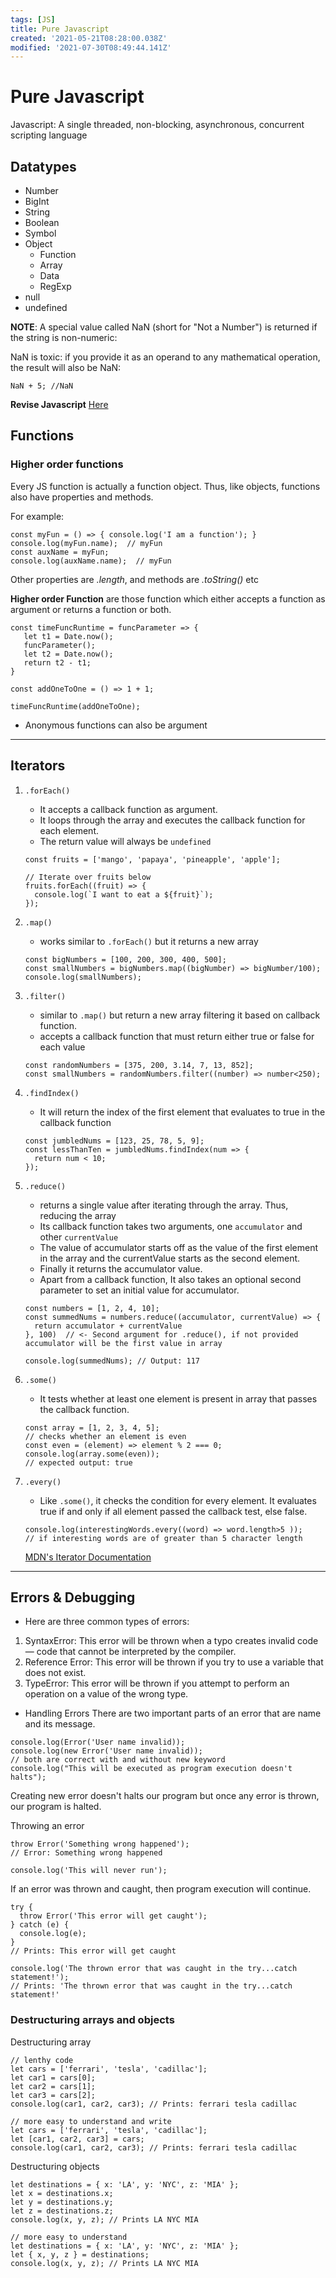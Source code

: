 ```yaml
---
tags: [JS]
title: Pure Javascript
created: '2021-05-21T08:28:00.038Z'
modified: '2021-07-30T08:49:44.141Z'
---
```


# Pure Javascript

Javascript: A single threaded, non-blocking, asynchronous, concurrent scripting language

## Datatypes

* Number
* BigInt
* String
* Boolean
* Symbol
* Object
  * Function
  * Array
  * Data
  * RegExp
* null
* undefined

__NOTE__: A special value called NaN (short for "Not a Number") is returned if the string is non-numeric:

NaN is toxic: if you provide it as an operand to any mathematical operation, the result will also be NaN:

```NaN + 5; //NaN```

__Revise Javascript__ [Here](https://developer.mozilla.org/en-US/docs/Web/JavaScript/A_re-introduction_to_JavaScript#other_types)

## Functions

### Higher order functions

Every JS function is actually a function object. Thus, like objects, functions also have properties and methods.

For example:

```
const myFun = () => { console.log('I am a function'); }
console.log(myFun.name);  // myFun
const auxName = myFun;
console.log(auxName.name);  // myFun
```

Other properties are _.length_, and methods are _.toString()_ etc

**Higher order Function** are those function which either accepts a function as argument or returns a function or both.

```
const timeFuncRuntime = funcParameter => {
   let t1 = Date.now();
   funcParameter();
   let t2 = Date.now();
   return t2 - t1;
}
 
const addOneToOne = () => 1 + 1;
 
timeFuncRuntime(addOneToOne);
```
* Anonymous functions can also be argument

___

## Iterators

1. ```.forEach()```
    * It accepts a callback function as argument.
    * It loops through the array and executes the callback function for each element.
    * The return value will always be ```undefined```

    ```
    const fruits = ['mango', 'papaya', 'pineapple', 'apple'];

    // Iterate over fruits below
    fruits.forEach((fruit) => {
      console.log(`I want to eat a ${fruit}`);
    });
    ```

2. ```.map()```
    * works similar to ```.forEach()``` but it returns a new array

    ```
    const bigNumbers = [100, 200, 300, 400, 500];
    const smallNumbers = bigNumbers.map((bigNumber) => bigNumber/100);
    console.log(smallNumbers);
    ```

3. ```.filter()```
    * similar to ```.map()``` but return a new array filtering it based on callback function.
    * accepts a callback function that must return either true or false for each value

    ```
    const randomNumbers = [375, 200, 3.14, 7, 13, 852];
    const smallNumbers = randomNumbers.filter((number) => number<250);
    ```

4. ```.findIndex()```
    * It will return the index of the first element that evaluates to true in the callback function

    ```
    const jumbledNums = [123, 25, 78, 5, 9]; 
    const lessThanTen = jumbledNums.findIndex(num => {
      return num < 10;
    });
    ```

5. ```.reduce()```
    * returns a single value after iterating through the array. Thus, reducing the array
    * Its callback function takes two arguments, one ```accumulator``` and other ```currentValue```
    * The value of accumulator starts off as the value of the first element in the array and the currentValue starts as the second element. 
    * Finally it returns the accumulator value.
    - Apart from a callback function, It also takes an optional second parameter to set an initial value for accumulator.

    ```
    const numbers = [1, 2, 4, 10];
    const summedNums = numbers.reduce((accumulator, currentValue) => {
      return accumulator + currentValue
    }, 100)  // <- Second argument for .reduce(), if not provided accumulator will be the first value in array
    
    console.log(summedNums); // Output: 117
    ```

6. ```.some()```
    * It tests whether at least one element is present in array that passes the callback function.
    ```
    const array = [1, 2, 3, 4, 5];
    // checks whether an element is even
    const even = (element) => element % 2 === 0;
    console.log(array.some(even));
    // expected output: true

    ```

7. ```.every()```
    * Like ```.some()```, it checks the condition for every element. It evaluates true if and only if all element passed the callback test, else false.

    ```
    console.log(interestingWords.every((word) => word.length>5 )); 
    // if interesting words are of greater than 5 character length
    ```

    [MDN's Iterator Documentation](https://developer.mozilla.org/en-US/docs/Web/JavaScript/Reference/Global_Objects/Array#Iteration_methods)


___

## Errors & Debugging

* Here are three common types of errors:
1. SyntaxError: This error will be thrown when a typo creates invalid code — code that cannot be interpreted by the compiler.
2. Reference Error: This error will be thrown if you try to use a variable that does not exist.
3. TypeError: This error will be thrown if you attempt to perform an operation on a value of the wrong type.

* Handling Errors
There are two important parts of an error that are name and its message.
```
console.log(Error('User name invalid));
console.log(new Error('User name invalid));  
// both are correct with and without new keyword
console.log("This will be executed as program execution doesn't halts");
```
Creating new error doesn't halts our program but once any error is thrown, our program is halted.

Throwing an error
```
throw Error('Something wrong happened');
// Error: Something wrong happened
 
console.log('This will never run');
```

If an error was thrown and caught, then program execution will continue.
```
try {
  throw Error('This error will get caught');
} catch (e) {
  console.log(e);
}
// Prints: This error will get caught
 
console.log('The thrown error that was caught in the try...catch statement!');
// Prints: 'The thrown error that was caught in the try...catch statement!'
```

### Destructuring arrays and objects

Destructuring array
```
// lenthy code
let cars = ['ferrari', 'tesla', 'cadillac'];
let car1 = cars[0];
let car2 = cars[1];
let car3 = cars[2];
console.log(car1, car2, car3); // Prints: ferrari tesla cadillac

// more easy to understand and write
let cars = ['ferrari', 'tesla', 'cadillac'];
let [car1, car2, car3] = cars;
console.log(car1, car2, car3); // Prints: ferrari tesla cadillac
```

Destructuring objects
```
let destinations = { x: 'LA', y: 'NYC', z: 'MIA' };
let x = destinations.x;
let y = destinations.y;
let z = destinations.z;
console.log(x, y, z); // Prints LA NYC MIA

// more easy to understand
let destinations = { x: 'LA', y: 'NYC', z: 'MIA' };
let { x, y, z } = destinations;
console.log(x, y, z); // Prints LA NYC MIA
```

